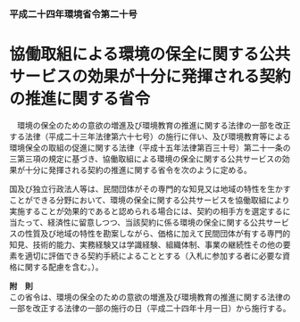 ### 平成二十四年環境省令第二十号  
# 協働取組による環境の保全に関する公共サービスの効果が十分に発揮される契約の推進に関する省令  
　環境の保全のための意欲の増進及び環境教育の推進に関する法律の一部を改正する法律（平成二十三年法律第六十七号）の施行に伴い、及び環境教育等による環境保全の取組の促進に関する法律（平成十五年法律第百三十号）第二十一条の三第三項の規定に基づき、協働取組による環境の保全に関する公共サービスの効果が十分に発揮される契約の推進に関する省令を次のように定める。  
  
国及び独立行政法人等は、民間団体がその専門的な知見又は地域の特性を生かすことができる分野において、環境の保全に関する公共サービスを協働取組により実施することが効果的であると認められる場合には、契約の相手方を選定するに当たって、経済性に留意しつつ、当該契約に係る環境の保全に関する公共サービスの性質及び地域の特性を勘案しながら、価格に加えて民間団体が有する専門的知見、技術的能力、実務経験又は学識経験、組織体制、事業の継続性その他の要素を適切に評価できる契約手続によることとする（入札に参加する者に必要な資格に関する配慮を含む。）。  
  
**附　則**  
この省令は、環境の保全のための意欲の増進及び環境教育の推進に関する法律の一部を改正する法律の一部の施行の日（平成二十四年十月一日）から施行する。  
  
